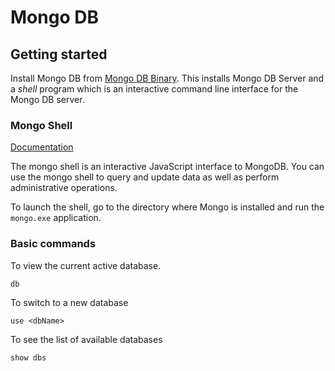 # Mongo DB

## Getting started

Install Mongo DB from [Mongo DB Binary](https://docs.mongodb.com/manual/tutorial/install-mongodb-on-windows-unattended/#install-mongodb-community-edition). This installs Mongo DB Server and a *shell* program which is an interactive command line interface for the Mongo DB server.  

### Mongo Shell 
[Documentation](https://docs.mongodb.com/manual/mongo/)

The mongo shell is an interactive JavaScript interface to MongoDB. You can use the mongo shell to query and update data as well as perform administrative operations. 

To launch the shell, go to the directory where Mongo is installed and run the `mongo.exe` application. 

### Basic commands

To view the current active database. 

`db` 

To switch to a new database

`use <dbName>`

To see the list of available databases

`show dbs`


